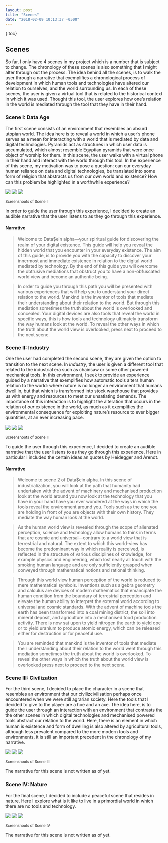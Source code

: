 ```yaml
---
layout: post
title: "Scenes"
date: "2018-02-09 10:13:37 -0500"
---
```


{:toc}


## Scenes

So far, I only have 4 scenes in my project which is a number that is subject to change. The chronology of these scenes is also something that I might alter through out the process. The idea behind all the scenes, is to walk the user through a narrative that exemplifies a chronological process of development in which human tools and technologies have altered our relation to ourselves, and the world surrounding us. In each of these scenes, the user is given a virtual tool that is related to the historical context in which it was used. Thought this tool, the user explores how one’s relation in the world is mediated through the tool that they have in their hand.

### Scene I: Data Age

The first scene consists of an environment that resembles an absurd utopian world. The idea here is to reveal a world in which a user’s phone serves as a mean for interacting with a world that is mediated by data and digital technologies. Pyramids act as structures in which user data is accumulated, which almost resemble Egyptian pyramids that were once object of worship for them. In this scene, the user walks with a virtual phone in their hand and interact with the world through this tool. In the experience of this scene, my motivation was to pose a question: can our everyday human reliance on data and digital technologies, be translated into some form of religion that abstracts us from our own world and existence? How can this problem be highlighted in a worthwhile experience?

![](/assets/img/4-data-age1.jpg)
![](/assets/img/4-data-age2.jpg)
![](/assets/img/4-data-age3.jpg)

<sub> Screenshoots of Scene I</sub>

In order to guide the user through this experience, I decided to create an audible narrative that the user listens to as they go through this experience.


#### Narrative

> Welcome to Data$ein alpha—your spiritual guide for discovering the realm of your digital existence. This guide will help you reveal the hidden world that you encounter in your everyday existence. The aim of this guide, is to provide you with the capacity to discover your innermost and immediate existence in relation to the digital world mediated by technology. By the end of this guide you will overcome the obtrusive mediations that obstruct you to have a non-obfuscated world view and become an authentic being.

> In order to guide you through this path you will be presented with various experiences that will help you to understand your direct relation to the world. Mankind is the inventor of tools that mediate their understanding about their relation to the world. But through this mediation sometimes the truth about the world is overlooked and concealed. Your digital devices are also tools that reveal the world in specific ways, this is how tools and technology ultimately transform the way humans look at the world. To reveal the other ways in which the truth about the world view is overlooked, press next to proceed to the next scene.

### Scene II: Industry

One the user had completed the second scene, they are given the option to transition to the next scene. In *Industry*, the user is given a different tool that related to the industrial era such as chainsaw or some other powered mechanical tools. In this environment, I seek to provide an experience guided by a narrative that exemplifies how automatic tools alters human relation to the world: where nature is no longer an environment that humans dwell in, but that which is transformed into stock warehouse that provides us with energy and resources to meet our unsatiating demands. The importance of this interaction is to highlight the alteration that occurs in the relation of *our* existence in the world, as much as it exemplifies the environmental consequence for exploiting nature’s resource to ever bigger quantities, at an ever increasing pace.

![](/assets/img/3-industry1.jpg)
![](/assets/img/3-industry2.jpg)
![](/assets/img/3-industry3.jpg)

<sub> Screenshoots of Scene II</sub>

To guide the user through this experience, I decided to create an audible narrative that the user listens to as they go through this experience. Here in particular I included the certain ideas an quotes by Heidegger and Arendt.

#### Narrative

> Welcome to scene 2 of Data$ein alpha. In this scene of industrialization, you will look at the path that humanity had undertaken with the advent of machinery and mechanised production look at the world around you now look at the technology that you have in your hand have you ever wondered at the ways in which the tools reveal the environment around you. Tools such as the one you are holding in front of you are objects with their own history. They mediate the way human look at the world.

> As the human world view is revealed through the scope of alienated perception, science and technology allow humans to think in terms that are cosmic and universal—contrary to a world view that is terrestrial and natural. The extent to which this world-view has become the predominant way in which reality is perceived, is reflected in the structure of various disciplines of knowledge, for example physics and engineering, which lost nearly all touch with the smoking human language and are only sufficiently grasped when conveyed through mathematical notions and rational thinking.

> Through this world view human perception of the world is reduced to mere  mathematical symbols. Inventions such as algebra geometry and calculus are devices of modern mathematics that emancipate the human condition from the boundary of terrestrial perception and elevate the human ability to interpret the external world according to universal and cosmic standards. With the advent of machine tools the earth has been transformed into a coal mining district, the soil into mineral deposit, and agriculture into a mechanised food production activity. Тhere is now sat upon to yield nitrogen the earth to yield оре or to yield uranium to produce atomic energy, which can be released either for destruction or for peaceful use.

> You are reminded that mankind is the inventor of tools that mediate their understanding about their relation to the world went through this mediation sometimes the truth about the world is overlooked. To reveal the other ways in which the truth about the world view is overlooked press next to proceed to the next scene.

### Scene III: Civilization

For the third scene, I decided to place the character in a scene that resembles an environment that our civilizcivilisation perhaps once encountered when we were still agrarian society. Here the tools that I decided to give to the player are a hoe and an axe. The idea here, is to guide the user through an interaction with an environment that contrasts the the other scenes in which digital technologies and mechanised powered tools abstract our relation to the world. Here, there is an element in which human is existence and form of dwelling is also altered by agricultural tools, although less prevalent compared to the more modern tools and environments, it is still an important precedent in the chronology of my narrative.

![](/assets/img/2-civilization1.jpg)
![](/assets/img/2-civilization2.jpg)
![](/assets/img/2-civilization3.jpg)

<sub> Screenshoots of Scene III</sub>

The narrative for this scene is not written as of yet.

### Scene IV: Nature

For the final scene, I decided to include a peaceful scene that resides in nature. Here I explore what is it like to live in a primordial world in which there are no tools and technology.

![](/assets/img/1-nature1.jpg)
![](/assets/img/1-nature2.jpg)
![](/assets/img/1-nature3.jpg)

<sub> Screenshoots of Scene IV</sub>

The narrative for this scene is not written as of yet.
